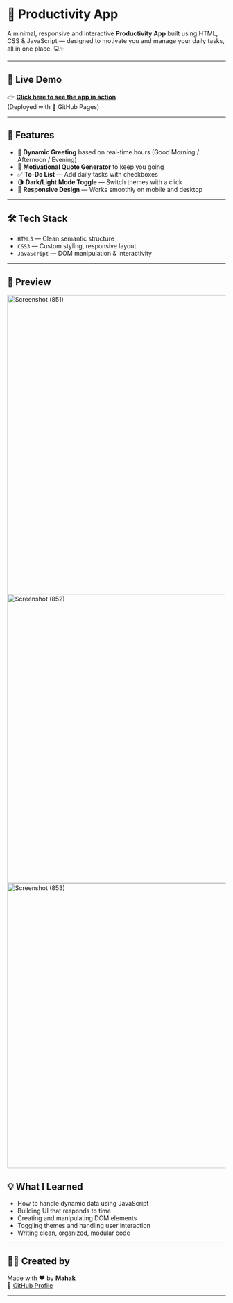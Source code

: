 # 🌟 Productivity App

A minimal, responsive and interactive **Productivity App** built using HTML, CSS & JavaScript — designed to motivate you and manage your daily tasks, all in one place. 💻✨

---

## 🔗 Live Demo

👉 **[Click here to see the app in action](https://mahak96.github.io/productivity-app/)**  
(Deployed with 💙 GitHub Pages)

---

## 🎯 Features

- 👋 **Dynamic Greeting** based on real-time hours (Good Morning / Afternoon / Evening)
- 💬 **Motivational Quote Generator** to keep you going
- ✅ **To-Do List** — Add daily tasks with checkboxes
- 🌗 **Dark/Light Mode Toggle** — Switch themes with a click
- 📱 **Responsive Design** — Works smoothly on mobile and desktop

---

## 🛠 Tech Stack

- `HTML5` — Clean semantic structure
- `CSS3` — Custom styling, responsive layout
- `JavaScript` — DOM manipulation & interactivity

---

## 📸 Preview

<img width="1366" height="689" alt="Screenshot (851)" src="https://github.com/user-attachments/assets/0eb109c9-a5eb-4b01-8aa8-5baf5d914aad" />
<img width="1366" height="665" alt="Screenshot (852)" src="https://github.com/user-attachments/assets/66efe430-9d4d-4494-ac5b-20109608662f" />
<img width="1366" height="656" alt="Screenshot (853)" src="https://github.com/user-attachments/assets/97dccb46-dc74-4a58-877f-60278eb4d7a1" />

## 💡 What I Learned

- How to handle dynamic data using JavaScript
- Building UI that responds to time
- Creating and manipulating DOM elements
- Toggling themes and handling user interaction
- Writing clean, organized, modular code

---

## 🧑‍💻 Created by

Made with ❤️ by **Mahak**  
🔗 [GitHub Profile](https://github.com/mahak96)

---

